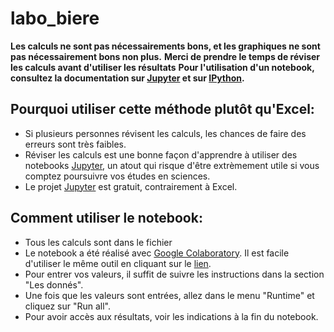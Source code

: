 # labo_biere
**Les calculs ne sont pas nécessairements bons, et les graphiques ne sont pas nécessairement bons non plus.**
**Merci de prendre le temps de réviser les calculs avant d'utiliser les résultats**
**Pour l'utilisation d'un notebook, consultez la documentation sur [Jupyter](https://jupyter-notebook.readthedocs.io/en/stable/) et sur [IPython](https://ipython.readthedocs.io/en/stable/).**
## Pourquoi utiliser cette méthode plutôt qu'Excel:
* Si plusieurs personnes révisent les calculs, les chances de faire des erreurs sont très faibles.
* Réviser les calculs est une bonne façon d'apprendre à utiliser des notebooks [Jupyter](https://jupyter.org/), un atout qui risque d'être extrèmement utile si vous comptez poursuivre vos études en sciences.
* Le projet [Jupyter](https://jupyter.org/) est gratuit, contrairement à Excel.
## Comment utiliser le notebook:
* Tous les calculs sont dans le fichier
* Le notebook a été réalisé avec [Google Colaboratory](https://colab.research.google.com/notebooks). Il est facile d'utiliser le même outil en cliquant sur le [lien](https://colab.research.google.com/github/TrickyTroll/labo_biere/blob/master/labo_biere.ipynb).
* Pour entrer vos valeurs, il suffit de suivre les instructions dans la section "Les donnés".
* Une fois que les valeurs sont entrées, allez dans le menu "Runtime" et cliquez sur "Run all".
* Pour avoir accès aux résultats, voir les indications à la fin du notebook.
